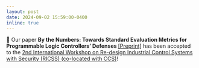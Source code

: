 ```yaml
---
layout: post
date: 2024-09-02 15:59:00-0400
inline: true
---
```


:scroll: Our paper <b>By the Numbers: Towards Standard Evaluation Metrics for Programmable Logic Controllers’ Defenses
</b> <a target="_blank" href="https://efrenlopez.org/assets/pdf/lopez2024numbers">&#91;Preprint&#93;</a> has been accepted to the <a href="https://ricssworkshop.github.io/program.html" target="blank">2nd International Workshop on Re-design Industrial Control Systems with Security (RICSS) (co-located with CCS)</a>!